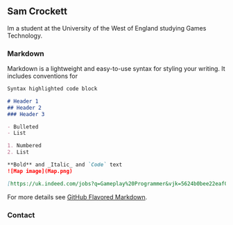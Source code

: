 ## Sam Crockett

Im a student at the University of the West of England studying Games Technology.

### Markdown

Markdown is a lightweight and easy-to-use syntax for styling your writing. It includes conventions for

```markdown
Syntax highlighted code block

# Header 1
## Header 2
### Header 3

- Bulleted
- List

1. Numbered
2. List

**Bold** and _Italic_ and `Code` text
![Map image](Map.png)

[https://uk.indeed.com/jobs?q=Gameplay%20Programmer&vjk=5624b0bee22eaf07]() 


```


For more details see [GitHub Flavored Markdown](https://guides.github.com/features/mastering-markdown/).

### Contact



